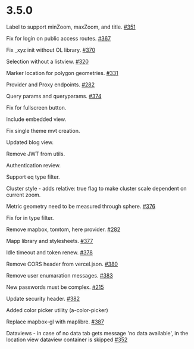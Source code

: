 # 3.5.0

Label to support minZoom, maxZoom, and title. [#351](https://github.com/GEOLYTIX/xyz/issues/351)

Fix for login on public access routes. [#367](https://github.com/GEOLYTIX/xyz/issues/367)

Fix _xyz init without OL library. [#370](https://github.com/GEOLYTIX/xyz/issues/370)

Selection without a listview. [#320](https://github.com/GEOLYTIX/xyz/issues/320)

Marker location for polygon geometries. [#331](https://github.com/GEOLYTIX/xyz/issues/331)

Provider and Proxy endpoints. [#282](https://github.com/GEOLYTIX/xyz/issues/282)

Query params and queryparams. [#374](https://github.com/GEOLYTIX/xyz/issues/374)

Fix for fullscreen button.

Include embedded view.

Fix single theme mvt creation.

Updated blog view.

Remove JWT from utils.

Authentication review.

Support eq type filter.

Cluster style - adds relative: true flag to make cluster scale dependent on current zoom.

Metric geometry need to be measured through sphere. [#376](https://github.com/GEOLYTIX/xyz/issues/376)

Fix for in type filter.

Remove mapbox, tomtom, here provider. [#282](https://github.com/GEOLYTIX/xyz/issues/282)

Mapp library and stylesheets. [#377](https://github.com/GEOLYTIX/xyz/issues/377)

Idle timeout and token renew. [#378](https://github.com/GEOLYTIX/xyz/issues/378)

Remove CORS header from vercel.json. [#380](https://github.com/GEOLYTIX/xyz/issues/380)

Remove user enumaration messages. [#383](https://github.com/GEOLYTIX/xyz/issues/383)

New passwords must be complex. [#215](https://github.com/GEOLYTIX/xyz/issues/215)

Update security header. [#382](https://github.com/GEOLYTIX/xyz/issues/382)

Added color picker utility (a-color-picker)

Replace mapbox-gl with maplibre. [#387](https://github.com/GEOLYTIX/xyz/issues/387)

Dataviews - in case of no data tab gets message 'no data available', in the location view dataview container is skipped [#352](https://github.com/GEOLYTIX/xyz/issues/352)